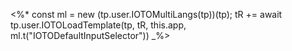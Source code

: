 <%*
const ml = new (tp.user.IOTOMultiLangs(tp))(tp);
tR += await tp.user.IOTOLoadTemplate(tp, tR, this.app, ml.t("IOTODefaultInputSelector"))
_%>

